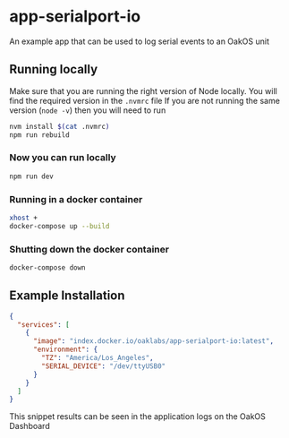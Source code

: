 # app-serialport-io

An example app that can be used to log serial events to an OakOS unit

## Running locally

Make sure that you are running the right version of Node locally. You will find the required version in the `.nvmrc` file
If you are not running the same version (`node -v`) then you will need to run

``` bash
nvm install $(cat .nvmrc)
npm run rebuild
```

### Now you can run locally

``` bash
npm run dev
```

### Running in a docker container

``` bash
xhost +
docker-compose up --build
```

### Shutting down the  docker container

``` bash
docker-compose down
```

## Example Installation

``` json
{
  "services": [
    {
      "image": "index.docker.io/oaklabs/app-serialport-io:latest",
      "environment": {
        "TZ": "America/Los_Angeles",
        "SERIAL_DEVICE": "/dev/ttyUSB0"
      }
    }
  ]
}

```

This snippet results can be seen in the application logs on the OakOS Dashboard
